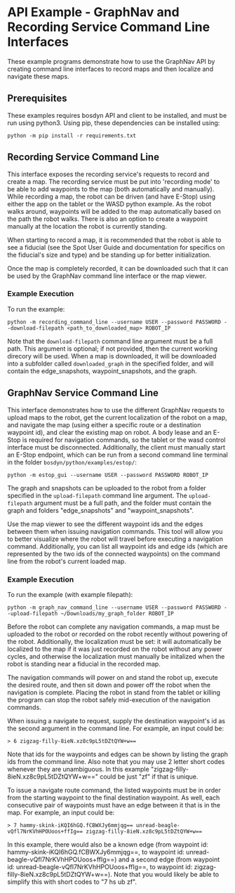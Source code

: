 <!--
Copyright (c) 2020 Boston Dynamics, Inc.  All rights reserved.

Downloading, reproducing, distributing or otherwise using the SDK Software
is subject to the terms and conditions of the Boston Dynamics Software
Development Kit License (20191101-BDSDK-SL).
-->

# API Example - GraphNav and Recording Service Command Line Interfaces

These example programs demonstrate how to use the GraphNav API by creating command line interfaces to record maps and then localize and navigate these maps.

## Prerequisites

These examples requires bosdyn API and client to be installed, and must be run using python3. Using pip, these dependencies can be installed using:

```
python -m pip install -r requirements.txt
```

## Recording Service Command Line
This interface exposes the recording service's requests to record and create a map. The recording service must be put into 'recording mode' to be able to add waypoints to the map (both automatically and manually). While recording a map, the robot can be driven (and have E-Stop) using either the app on the tablet or the WASD python example. As the robot walks around, waypoints will be added to the map automatically based on the path the robot walks. There is also an option to create a waypoint manually at the location the robot is currently standing.

When starting to record a map, it is recommended that the robot is able to see a fiducial (see the Spot User Guide and documentation for specifics on the fiducial's size and type) and be standing up for better initialization.

Once the map is completely recorded, it can be downloaded such that it can be used by the GraphNav command line interface or the map viewer.

### Example Execution
To run the example:
```
python -m recording_command_line --username USER --password PASSWORD --download-filepath <path_to_downloaded_map> ROBOT_IP
```

Note that the `download-filepath` command line argument must be a full path. This argument is optional; if not provided, then the current working direcory will be used. When a map is downloaded, it will be downloaded into a subfolder called `downloaded_graph` in the specified folder, and will contain the edge_snapshots, waypoint_snapshots, and the graph.


## GraphNav Service Command Line
This interface demonstrates how to use the different GraphNav requests to upload maps to the robot, get the current localization of the robot on a map, and navigate the map (using either a specific route or a destination waypoint id), and clear the existing map on robot. A body lease and an E-Stop is required for navigation commands, so the tablet or the wasd control interface must be disconnected. Additionally, the client must manually start an E-Stop endpoint, which can be run from a second command line terminal in the folder `bosdyn/python/examples/estop/`:

```
python -m estop_gui --username USER --password PASSWORD ROBOT_IP
```

The graph and snapshots can be uploaded to the robot from a folder specified in the `upload-filepath` command line argument. The `upload-filepath` argument must be a full path, and the folder must contain the graph and folders "edge_snapshots" and "waypoint_snapshots".

Use the map viewer to see the different waypoint ids and the edges between them when issuing navigation commands. This tool will allow you to better visualize where the robot will travel before executing a navigation command. Additionally, you can list all waypoint ids and edge ids (which are represented by the two ids of the connected waypoints) on the command line from the robot's current loaded map.

### Example Execution
To run the example (with example filepath):
```
python -m graph_nav_command_line --username USER --password PASSWORD --upload-filepath ~/Downloads/my_graph_folder ROBOT_IP
```

Before the robot can complete any navigation commands, a map must be uploaded to the robot or recorded on the robot recently without powering of the robot. Additionally, the localization must be set: it will automatically be localized to the map if it was just recorded on the robot without any power cycles, and otherwise the localization must manually be initalized when the robot is standing near a fiducial in the recorded map. 

The navigation commands will power on and stand the robot up, execute the desired route, and then sit down and power off the robot when the navigation is complete. Placing the robot in stand from the tablet or killing the program can stop the robot safely mid-execution of the navigation commands.

When issuing a navigate to request, supply the destination waypoint's id as the second argument in the command line. For example, an input could be:
```
> 6 zigzag-filly-8ieN.xz8c9pL5tDZtQYW+w==
```
Note that ids for the waypoints and edges can be shown by listing the graph ids from the command line.
Also note that you may use 2 letter short codes whenever they are unambiguous.  In this example "zigzag-filly-8ieN.xz8c9pL5tDZtQYW+w==" could be just "zf" if that is unique.

To issue a navigate route command, the listed waypoints must be in order from the starting waypoint to the final destination waypoint. As well, each consecutive pair of waypoints must have an edge between it that is in the map. For example, an input could be:

```
> 7 hammy-skink-iKQI6hGQ.fCBWXJy6mmjqg== unread-beagle-vQfl7NrKVhHPOUoos+ffIg== zigzag-filly-8ieN.xz8c9pL5tDZtQYW+w==
```
In this example, there would also be a known edge (from waypoint id: hammy-skink-iKQI6hGQ.fCBWXJy6mmjqg==, to waypoint id: unread-beagle-vQfl7NrKVhHPOUoos+ffIg==) and a second edge (from waypoint id: unread-beagle-vQfl7NrKVhHPOUoos+ffIg==, to waypoint id: zigzag-filly-8ieN.xz8c9pL5tDZtQYW+w==).  Note that you would likely be able to simplify this with short codes to "7 hs ub zf".